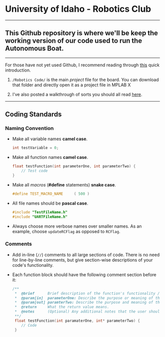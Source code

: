 # University of Idaho - Robotics Club
---
## This Github repository is where we'll be keep the working version of our code used to run the Autonomous Boat.
---
For those have not yet used Github, I recommend reading through [this](https://guides.github.com/activities/hello-world/ "Github Walkthrough") quick introduction.

1. `/Robotics Code/` is the main _project_ file for the board. You can download that folder and directly open it as a project file in MPLAB X

2. I've also posted a walkthrough of sorts you should all read [here](https://docs.google.com/document/d/1drxDmMMY8L0Jcg8FvCODpBT69w2KSG8qKTnTIxLXedo/edit?usp=sharing "Google Doc Walkthrough").

---

## Coding Standards

### Naming Convention

* Make all variable names __camel case__.
	```c
	int testVariable = 0;
	```
* Make all function names __camel case__.
	```c
	float testFunction(int parameterOne, int parameterTwo) {
		// Test code
	}
	```
* Make all _macros_ (__#define__ statements) __snake case__.
	```c
	#define TEST_MACRO_NAME		( 500 )
	```
* All file names should be __pascal case__.
	```c
	#include "TestFileName.h"
	#include "UARTFileName.h"
	```
* Always choose more verbose names over smaller names. As an example, choose `updateRCFlag` as opposed to `RCFlag`.

### Comments

* Add in-line (`//`) comments to all large sections of code. There is no need for line-by-line comments, but give section-wise descriptions of your code's functionality.

* Each function block should have the following comment section before it:
	```c
	/**
	 *	@brief		Brief description of the function's functionality / purpose.
	 *	@param[in]	parameterOne: Describe the purpose or meaning of this first parameter.
	 *	@param[out]	paramterTwo: Describe the purpose and meaning of this second paramter.
	 *	@return		What the return value means.
	 *	@notes		(Optional) Any additional notes that the user should know about this function.
	 **/
	 float testFunction(int paramaterOne, int* parameterTwo) {
	 	// Code
	 }
	```
